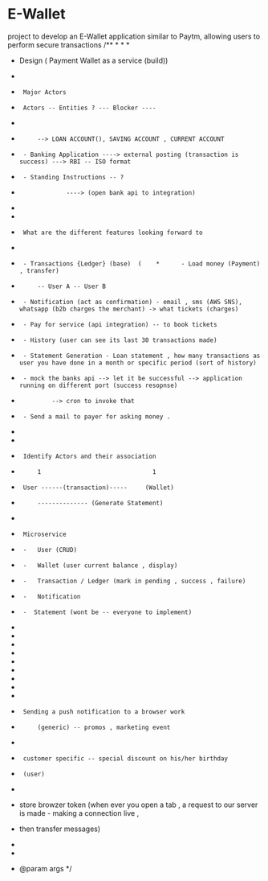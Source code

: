 # E-Wallet
 project to develop an E-Wallet application similar to Paytm, allowing users to perform secure  transactions
/**
 *
 *
 *
 * 	Design ( Payment Wallet as a service (build))
 *
 * 		Major Actors
 * 		Actors -- Entities ? --- Blocker ----
 *
 * 			--> LOAN ACCOUNT(), SAVING ACCOUNT , CURRENT ACCOUNT
 * 	    - Banking Application ----> external posting (transaction is success) ---> RBI -- ISO format
 * 	    - Standing Instructions -- ?
 * 	    			----> (open bank api to integration)
 *
 *
 * 		What are the different features looking forward to
 *
 * 		- Transactions {Ledger} (base)  (	 * 	    - Load money (Payment) , transfer)
 * 			-- User A -- User B
 * 	    - Notification (act as confirmation) - email , sms (AWS SNS), whatsapp (b2b charges the merchant) -> what tickets (charges)
 * 	 	- Pay for service (api integration)	-- to book tickets
 * 	 	- History (user can see its last 30 transactions made)
 * 	 	- Statement Generation - Loan statement , how many transactions as user you have done in a month or specific period (sort of history)
 *		- mock the banks api --> let it be successful --> application running on different port (success resopnse)
 *				--> cron to invoke that
 *		- Send a mail to payer for asking money .
 *
 *
 * 		Identify Actors and their association
 *			1								1
 *		User ------(transaction)-----     (Wallet)
 * 			-------------- (Generate Statement)
 *
 * 		Microservice
 * 		-	User (CRUD)
 * 		-	Wallet (user current balance , display)
 * 		- 	Transaction / Ledger (mark in pending , success , failure)
 * 		- 	Notification
 * 		-  Statement (wont be -- everyone to implement)
 *
 *
 *
 *      
       
 *
 *
 *
 *
 *
 *		Sending a push notification to a browser work
 *			(generic) -- promos , marketing event
 *
 *		customer specific -- special discount on his/her birthday
 *		(user)
 *
 *	store browzer token (when ever you open a tab , a request to our server is made - making a connection live ,
 *	then transfer messages)
 *
 *
 * @param args
 */

